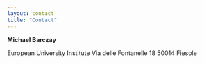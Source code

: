 ```yaml
---
layout: contact
title: "Contact"
---
```


**Michael Barczay**

European University Institute
Via delle Fontanelle 18
50014 Fiesole



